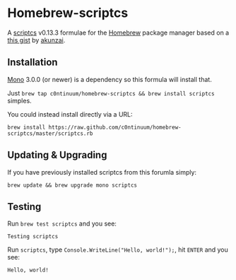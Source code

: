 # Homebrew-scriptcs

A [scriptcs](http://scriptcs.net/)
v0.13.3 formulae for the [Homebrew](http://brew.sh/)
package manager based on a [this gist](https://gist.github.com/akunzai/bbcac93646ca08bd8569)
by [akunzai](https://github.com/akunzai).

## Installation

[Mono](http://www.mono-project.com/) 3.0.0 (or newer) is a dependency
so this formula will install that.

Just `brew tap c0ntinuum/homebrew-scriptcs && brew install scriptcs` simples.

You could instead install directly via a URL:

```
brew install https://raw.github.com/c0ntinuum/homebrew-scriptcs/master/scriptcs.rb
```

## Updating & Upgrading

If you have previously installed scriptcs from this forumla simply:

```
brew update && brew upgrade mono scriptcs
```

## Testing

Run ```brew test scriptcs``` and you see:

```
Testing scriptcs
```

Run ```scriptcs```,
type ```Console.WriteLine("Hello, world!");```,
hit ```ENTER```
and you see:

```
Hello, world!
```
